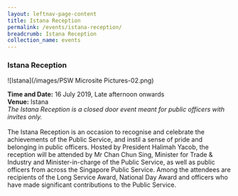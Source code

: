 ```yaml
---
layout: leftnav-page-content
title: Istana Reception
permalink: /events/istana-reception/
breadcrumb: Istana Reception
collection_name: events
---
```

### Istana Reception

![Istana](/images/PSW Microsite Pictures-02.png)

**Time and Date:** 16 July 2019, Late afternoon onwards
<br>
**Venue:** Istana
<br>
*The Istana Reception is a closed door event meant for public officers with invites only.*
<br>
<br>
The Istana Reception is an occasion to recognise and celebrate the achievements of the Public Service, and instil a sense of pride and belonging in public officers. Hosted by President Halimah Yacob, the reception will be attended by Mr Chan Chun Sing, Minister for Trade & Industry and Minister-in-charge of the Public Service, as well as public officers from across the Singapore Public Service. Among the attendees are recipients of the Long Service Award, National Day Award and officers who have made significant contributions to the Public Service. 
<!-- <a href="#"><img src="/images/sign-up-btn.png" style="width:280px" /> </a> -->
<!-- <a href="include link><img src="/include image" style="width:280px"/> </a> --> 
